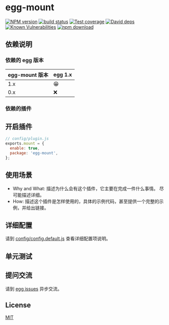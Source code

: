 # egg-mount

[![NPM version][npm-image]][npm-url]
[![build status][travis-image]][travis-url]
[![Test coverage][codecov-image]][codecov-url]
[![David deps][david-image]][david-url]
[![Known Vulnerabilities][snyk-image]][snyk-url]
[![npm download][download-image]][download-url]

[npm-image]: https://img.shields.io/npm/v/egg-mount.svg?style=flat-square
[npm-url]: https://npmjs.org/package/egg-mount
[travis-image]: https://img.shields.io/travis/eggjs/egg-mount.svg?style=flat-square
[travis-url]: https://travis-ci.org/eggjs/egg-mount
[codecov-image]: https://img.shields.io/codecov/c/github/eggjs/egg-mount.svg?style=flat-square
[codecov-url]: https://codecov.io/github/eggjs/egg-mount?branch=master
[david-image]: https://img.shields.io/david/eggjs/egg-mount.svg?style=flat-square
[david-url]: https://david-dm.org/eggjs/egg-mount
[snyk-image]: https://snyk.io/test/npm/egg-mount/badge.svg?style=flat-square
[snyk-url]: https://snyk.io/test/npm/egg-mount
[download-image]: https://img.shields.io/npm/dm/egg-mount.svg?style=flat-square
[download-url]: https://npmjs.org/package/egg-mount

<!--
Description here.
-->

## 依赖说明

### 依赖的 egg 版本

egg-mount 版本 | egg 1.x
--- | ---
1.x | 😁
0.x | ❌

### 依赖的插件
<!--

如果有依赖其它插件，请在这里特别说明。如

- security
- multipart

-->

## 开启插件

```js
// config/plugin.js
exports.mount = {
  enable: true,
  package: 'egg-mount',
};
```

## 使用场景

- Why and What: 描述为什么会有这个插件，它主要在完成一件什么事情。
尽可能描述详细。
- How: 描述这个插件是怎样使用的，具体的示例代码，甚至提供一个完整的示例，并给出链接。

## 详细配置

请到 [config/config.default.js](config/config.default.js) 查看详细配置项说明。

## 单元测试

<!-- 描述如何在单元测试中使用此插件，例如 schedule 如何触发。无则省略。-->

## 提问交流

请到 [egg issues](https://github.com/eggjs/egg/issues) 异步交流。

## License

[MIT](LICENSE)
